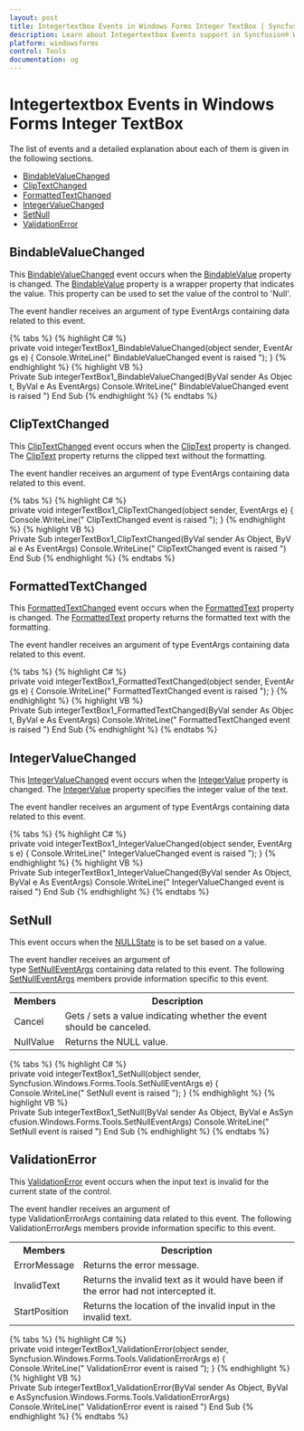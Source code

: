 ```yaml
---
layout: post
title: Integertextbox Events in Windows Forms Integer TextBox | Syncfusion®
description: Learn about Integertextbox Events support in Syncfusion® Windows Forms Integer TextBox control, its elements and more details.
platform: windowsforms
control: Tools
documentation: ug
---
```


# Integertextbox Events in Windows Forms Integer TextBox

The list of events and a detailed explanation about each of them is given in the following sections.

* [BindableValueChanged](https://help.syncfusion.com/cr/windowsforms/Syncfusion.Windows.Forms.Tools.NumberTextBoxBase.html)
* [ClipTextChanged](https://help.syncfusion.com/cr/windowsforms/Syncfusion.Windows.Forms.Tools.NumberTextBoxBase.html)
* [FormattedTextChanged](https://help.syncfusion.com/cr/windowsforms/Syncfusion.Windows.Forms.Tools.NumberTextBoxBase.html)
* [IntegerValueChanged](https://help.syncfusion.com/cr/windowsforms/Syncfusion.Windows.Forms.Tools.IntegerTextBox.html)
* [SetNull](https://help.syncfusion.com/cr/windowsforms/Syncfusion.Windows.Forms.Tools.NumberTextBoxBase.html)
* [ValidationError](https://help.syncfusion.com/cr/windowsforms/Syncfusion.Windows.Forms.Tools.NumberTextBoxBase.html)

## BindableValueChanged

This [BindableValueChanged](https://help.syncfusion.com/cr/windowsforms/Syncfusion.Windows.Forms.Tools.NumberTextBoxBase.html) event occurs when the [BindableValue](https://help.syncfusion.com/cr/windowsforms/Syncfusion.Windows.Forms.Tools.NumberTextBoxBase.html#Syncfusion_Windows_Forms_Tools_NumberTextBoxBase_BindableValue) property is changed. The [BindableValue](https://help.syncfusion.com/cr/windowsforms/Syncfusion.Windows.Forms.Tools.NumberTextBoxBase.html#Syncfusion_Windows_Forms_Tools_NumberTextBoxBase_BindableValue) property is a wrapper property that indicates the value. This property can be used to set the value of the control to 'Null'.

The event handler receives an argument of type EventArgs containing data related to this event.

{% tabs %}
{% highlight C# %}
private void integerTextBox1_BindableValueChanged(object sender, EventArgs e)
{
    Console.WriteLine(" BindableValueChanged event is raised ");
}
{% endhighlight %}
{% highlight VB %}
Private Sub integerTextBox1_BindableValueChanged(ByVal sender As Object, ByVal e As EventArgs)
Console.WriteLine(" BindableValueChanged event is raised ")
End Sub
{% endhighlight %}
{% endtabs %}

## ClipTextChanged

This [ClipTextChanged](https://help.syncfusion.com/cr/windowsforms/Syncfusion.Windows.Forms.Tools.NumberTextBoxBase.html) event occurs when the [ClipText](https://help.syncfusion.com/cr/windowsforms/Syncfusion.Windows.Forms.Tools.NumberTextBoxBase.html#Syncfusion_Windows_Forms_Tools_NumberTextBoxBase_ClipText) property is changed. The [ClipText](https://help.syncfusion.com/cr/windowsforms/Syncfusion.Windows.Forms.Tools.NumberTextBoxBase.html#Syncfusion_Windows_Forms_Tools_NumberTextBoxBase_ClipText) property returns the clipped text without the formatting.

The event handler receives an argument of type EventArgs containing data related to this event.

{% tabs %}
{% highlight C# %}
private void integerTextBox1_ClipTextChanged(object sender, EventArgs e)
{
    Console.WriteLine(" ClipTextChanged event is raised ");
}
{% endhighlight %}
{% highlight VB %}
Private Sub integerTextBox1_ClipTextChanged(ByVal sender As Object, ByVal e As EventArgs)
Console.WriteLine(" ClipTextChanged event is raised ")
End Sub
{% endhighlight %}
{% endtabs %}

## FormattedTextChanged

This [FormattedTextChanged](https://help.syncfusion.com/cr/windowsforms/Syncfusion.Windows.Forms.Tools.NumberTextBoxBase.html) event occurs when the [FormattedText](https://help.syncfusion.com/cr/windowsforms/Syncfusion.Windows.Forms.Tools.NumberTextBoxBase.html#Syncfusion_Windows_Forms_Tools_NumberTextBoxBase_FormattedText) property is changed. The [FormattedText](https://help.syncfusion.com/cr/windowsforms/Syncfusion.Windows.Forms.Tools.NumberTextBoxBase.html#Syncfusion_Windows_Forms_Tools_NumberTextBoxBase_FormattedText) property returns the formatted text with the formatting.

The event handler receives an argument of type EventArgs containing data related to this event.

{% tabs %}
{% highlight C# %}
private void integerTextBox1_FormattedTextChanged(object sender, EventArgs e)
{
    Console.WriteLine(" FormattedTextChanged event is raised ");
}
{% endhighlight %}
{% highlight VB %}
Private Sub integerTextBox1_FormattedTextChanged(ByVal sender As Object, ByVal e As EventArgs)
Console.WriteLine(" FormattedTextChanged event is raised ")
End Sub
{% endhighlight %}
{% endtabs %}

## IntegerValueChanged

This [IntegerValueChanged](https://help.syncfusion.com/cr/windowsforms/Syncfusion.Windows.Forms.Tools.IntegerTextBox.html) event occurs when the [IntegerValue](https://help.syncfusion.com/cr/windowsforms/Syncfusion.Windows.Forms.Tools.IntegerTextBox.html#Syncfusion_Windows_Forms_Tools_IntegerTextBox_IntegerValue) property is changed. The [IntegerValue](https://help.syncfusion.com/cr/windowsforms/Syncfusion.Windows.Forms.Tools.IntegerTextBox.html#Syncfusion_Windows_Forms_Tools_IntegerTextBox_IntegerValue) property specifies the integer value of the text.

The event handler receives an argument of type EventArgs containing data related to this event.

{% tabs %}
{% highlight C# %}
private void integerTextBox1_IntegerValueChanged(object sender, EventArgs e)
{
    Console.WriteLine(" IntegerValueChanged event is raised ");
}
{% endhighlight %}
{% highlight VB %}
Private Sub integerTextBox1_IntegerValueChanged(ByVal sender As Object, ByVal e As EventArgs)
Console.WriteLine(" IntegerValueChanged event is raised ")
End Sub
{% endhighlight %}
{% endtabs %}

## SetNull

This event occurs when the [NULLState](https://help.syncfusion.com/cr/windowsforms/Syncfusion.Windows.Forms.Tools.NumberTextBoxBase.html#Syncfusion_Windows_Forms_Tools_NumberTextBoxBase_NullState) is to be set based on a value.

The event handler receives an argument of type [SetNullEventArgs](https://help.syncfusion.com/cr/windowsforms/Syncfusion.Windows.Forms.Tools.SetNullEventArgs.html) containing data related to this event. The following [SetNullEventArgs](https://help.syncfusion.com/cr/windowsforms/Syncfusion.Windows.Forms.Tools.SetNullEventArgs.html) members provide information specific to this event.

<table>
<tr>
<th>
Members</th><th>
Description</th></tr>
<tr>
<td>
Cancel</td><td>
Gets / sets a value indicating whether the event should be canceled.</td></tr>
<tr>
<td>
NullValue</td><td>
Returns the NULL value.</td></tr>
</table>

{% tabs %}
{% highlight C# %}
private void integerTextBox1_SetNull(object sender, Syncfusion.Windows.Forms.Tools.SetNullEventArgs e)
{
    Console.WriteLine(" SetNull event is raised ");
}
{% endhighlight %}
{% highlight VB %}
Private Sub integerTextBox1_SetNull(ByVal sender As Object, ByVal e AsSyncfusion.Windows.Forms.Tools.SetNullEventArgs)
Console.WriteLine(" SetNull event is raised ")
End Sub
{% endhighlight %}
{% endtabs %}

## ValidationError

This [ValidationError](https://help.syncfusion.com/cr/windowsforms/Syncfusion.Windows.Forms.Tools.NumberTextBoxBase.html) event occurs when the input text is invalid for the current state of the control.

The event handler receives an argument of type ValidationErrorArgs containing data related to this event. The following ValidationErrorArgs members provide information specific to this event.

<table>
<tr>
<th>
Members</th><th>
Description</th></tr>
<tr>
<td>
ErrorMessage</td><td>
Returns the error message.</td></tr>
<tr>
<td>
InvalidText</td><td>
Returns the invalid text as it would have been if the error had not intercepted it.</td></tr>
<tr>
<td>
StartPosition</td><td>
Returns the location of the invalid input in the invalid text.</td></tr>
</table>

{% tabs %}
{% highlight C# %}
private void integerTextBox1_ValidationError(object sender, Syncfusion.Windows.Forms.Tools.ValidationErrorArgs e)
{
    Console.WriteLine(" ValidationError event is raised ");
}
{% endhighlight %}
{% highlight VB %}
Private Sub integerTextBox1_ValidationError(ByVal sender As Object, ByVal e AsSyncfusion.Windows.Forms.Tools.ValidationErrorArgs)
Console.WriteLine(" ValidationError event is raised ")
End Sub
{% endhighlight %}
{% endtabs %}
